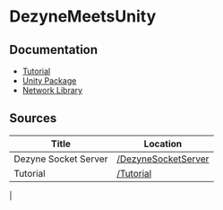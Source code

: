 # DezyneMeetsUnity

## Documentation

* [Tutorial](https://github.com/dezyne/community/tree/master/DezyneMeetsUnity/Tutorial/Tutorial-Begin.md)
* [Unity Package](https://github.com/dezyne/community/tree/master/DezyneMeetsUnity/DMUnity.md)
* [Network Library](https://github.com/dezyne/community/tree/master/DezyneMeetsUnity/DMUNetworkData.md)

## Sources

| Title | Location |
|---|---|
| Dezyne Socket Server | [/DezyneSocketServer](https://github.com/dezyne/community/tree/master/DezyneMeetsUnity/DezyneSocketServer) |
| Tutorial | [/Tutorial](https://github.com/dezyne/community/tree/master/DezyneMeetsUnity/Tutorial) |
| 
